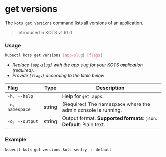 # get versions

The `kots get versions` command lists all versions of an application.

> Introduced in KOTS v1.61.0

### Usage

```bash
kubectl kots get versions [app-slug] [flags]
```

- _Replace `[app-slug]` with the app slug for your KOTS application (required)._
- _Provide `[flags]` according to the table below_

| Flag              | Type   | Description                                                         |
| :---------------- | ------ | ------------------------------------------------------------------- |
| `-h, --help`      |        | Help for `get apps`.                                                  |
| `-n, --namespace` | string | (Required) The namespace where the admin console is running.       |
| `-o, --output`    | string | Output format. **Supported formats**: `json`. **Default**: Plain text.|

### Example

```bash
kubectl kots get versions kots-sentry -n default
```
